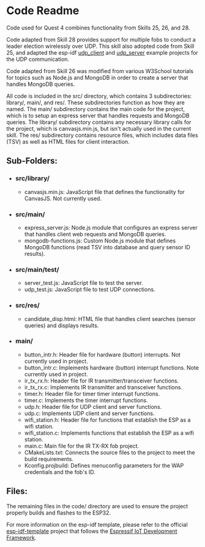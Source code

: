 # Code Readme  
Code used for Quest 4 combines functionality from Skills 25, 26, and 28.  

Code adapted from Skill 28 provides support for multiple fobs to conduct a leader 
election wirelessly over UDP. This skill also adopted code from Skill 25, and 
adapted the esp-idf [udp_client](https://github.com/espressif/esp-idf/tree/master/examples/protocols/sockets/udp_client) 
and [udp_server](https://github.com/espressif/esp-idf/tree/master/examples/protocols/sockets/udp_server) 
example projects for the UDP communication.  

Code adapted from Skill 26 was modified from various W3School tutorials for topics 
such as Node.js and MongoDB in order to create a server that handles MongoDB 
queries.  

All code is included in the src/ directory, which contains 3 subdirectories: 
library/, main/, and res/. These subdirectories function as how they are named. 
The main/ subdirectory contains the main code for the project, which is to 
setup an express server that handles requests and MongoDB queries. The library/ 
subdirectory contains any necessary library calls for the project, which is 
canvasjs.min.js, but isn't actually used in the current skill. The res/ 
subdirectory contains resource files, which includes data files (TSV) as well 
as HTML files for client interaction.  


## Sub-Folders: 
* ### src/library/
    * canvasjs.min.js: JavaScript file that defines the functionality for CanvasJS. Not currently used.  
* ### src/main/
    * express_server.js: Node.js module that configures an express server that handles client web requests and MongoDB queries.  
    * mongodb-functions.js: Custom Node.js module that defines MongoDB functions (read TSV into database and query sensor ID results).  
* ### src/main/test/  
    * server_test.js: JavaScript file to test the server.  
    * udp_test.js: JavaScript file to test UDP connections.  
* ### src/res/  
    * candidate_disp.html: HTML file that handles client searches (sensor queries) and displays results.  
* ### main/  
  * button_intr.h: Header file for hardware (button) interrupts. Not currently used in project.  
  * button_intr.c: Implements hardware (button) interrupt functions. Note currently used in project.  
  * ir_tx_rx.h: Header file for IR transmitter/transceiver functions.  
  * ir_tx_rx.c: Implements IR transmitter and transceiver functions.  
  * timer.h: Header file for timer timer interrupt functions.  
  * timer.c: Implements the timer interrupt functions.  
  * udp.h: Header file for UDP client and server functions.  
  * udp.c: Implements UDP client and server functions.  
  * wifi_station.h: Header file for functions that establish the ESP as a wifi station.  
  * wifi_station.c: Implements functions that establish the ESP as a wifi station.  
  * main.c: Main file for the IR TX-RX fob project.  
  * CMakeLists.txt: Connects the source files to the project to meet the build requirements.  
  * Kconfig.projbuild: Defines menuconfig parameters for the WAP credentials and the fob's ID.  


## Files:  
The remaining files in the code/ directory are used to ensure the project 
properly builds and flashes to the ESP32.  

For more information on the esp-idf template, please refer to the official 
[esp-idf-template](https://github.com/espressif/esp-idf-template) project that 
follows the [Espressif IoT Development Framework](https://github.com/espressif/esp-idf).  
